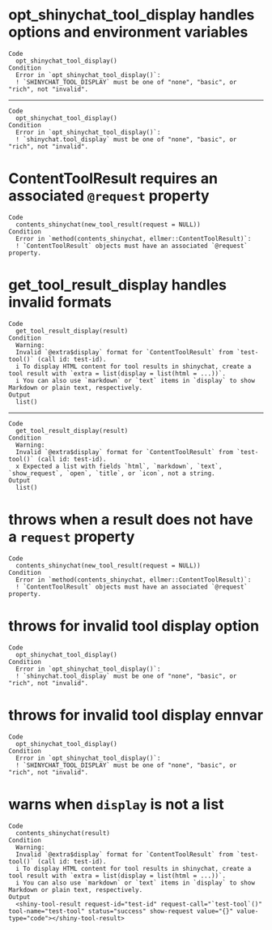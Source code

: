 # opt_shinychat_tool_display handles options and environment variables

    Code
      opt_shinychat_tool_display()
    Condition
      Error in `opt_shinychat_tool_display()`:
      ! `SHINYCHAT_TOOL_DISPLAY` must be one of "none", "basic", or "rich", not "invalid".

---

    Code
      opt_shinychat_tool_display()
    Condition
      Error in `opt_shinychat_tool_display()`:
      ! `shinychat.tool_display` must be one of "none", "basic", or "rich", not "invalid".

# ContentToolResult requires an associated `@request` property

    Code
      contents_shinychat(new_tool_result(request = NULL))
    Condition
      Error in `method(contents_shinychat, ellmer::ContentToolResult)`:
      ! `ContentToolResult` objects must have an associated `@request` property.

# get_tool_result_display handles invalid formats

    Code
      get_tool_result_display(result)
    Condition
      Warning:
      Invalid `@extra$display` format for `ContentToolResult` from `test-tool()` (call id: test-id).
      i To display HTML content for tool results in shinychat, create a tool result with `extra = list(display = list(html = ...))`.
      i You can also use `markdown` or `text` items in `display` to show Markdown or plain text, respectively.
    Output
      list()

---

    Code
      get_tool_result_display(result)
    Condition
      Warning:
      Invalid `@extra$display` format for `ContentToolResult` from `test-tool()` (call id: test-id).
      x Expected a list with fields `html`, `markdown`, `text`, `show_request`, `open`, `title`, or `icon`, not a string.
    Output
      list()

# throws when a result does not have a `request` property

    Code
      contents_shinychat(new_tool_result(request = NULL))
    Condition
      Error in `method(contents_shinychat, ellmer::ContentToolResult)`:
      ! `ContentToolResult` objects must have an associated `@request` property.

# throws for invalid tool display option

    Code
      opt_shinychat_tool_display()
    Condition
      Error in `opt_shinychat_tool_display()`:
      ! `shinychat.tool_display` must be one of "none", "basic", or "rich", not "invalid".

# throws for invalid tool display ennvar

    Code
      opt_shinychat_tool_display()
    Condition
      Error in `opt_shinychat_tool_display()`:
      ! `SHINYCHAT_TOOL_DISPLAY` must be one of "none", "basic", or "rich", not "invalid".

# warns when `display` is not a list

    Code
      contents_shinychat(result)
    Condition
      Warning:
      Invalid `@extra$display` format for `ContentToolResult` from `test-tool()` (call id: test-id).
      i To display HTML content for tool results in shinychat, create a tool result with `extra = list(display = list(html = ...))`.
      i You can also use `markdown` or `text` items in `display` to show Markdown or plain text, respectively.
    Output
      <shiny-tool-result request-id="test-id" request-call="`test-tool`()" tool-name="test-tool" status="success" show-request value="{}" value-type="code"></shiny-tool-result>

